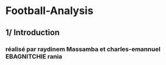 # Football-Analysis
## 1/ Introduction 
### réalisé par raydinem Massamba et charles-emannuel EBAGNITCHIE rania
